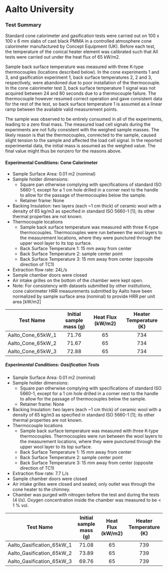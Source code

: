 # Aalto University

### Test Summary
Standard cone calorimeter and gasification tests were carried out on 100 x 100 x 6 mm slabs of cast black PMMA  in a controlled atmosphere cone calorimeter manufactured by Concept Equipment (UK). Before each test, the temperature of the conical heater element was calibrated such that All tests were carried out under the heat flux of 65 kW/m2.   

Sample back surface temperature was measured with three K-type thermocouples (locations described below). In the cone experiments 1 and 3, and gasification experiment 1, back surface temperatures 2, 2 and 3, respectively, were abandoned due to poor installation of the thermocouple. In the cone calorimeter test 3, back surface temperature 1 signal was not acquired between 24 and 80 seconds due to a thermocouple failure. The thermocouple however resumed correct operation and gave consistent data for the rest of the test, so back surface temperature 1 is assumed as a linear ramp between the available valid measurement points.  

The sample was observed to be entirely consumed in all of the experiments, leading to a zero final mass. The measured load cell signals during the experiments are not fully consistent with the weighed sample masses. The likely reason is that the thermocouples, connected to the sample, caused slight tension to the sample and affected the load cell signal. In the reported experimental data, the initial mass is assumed as the weighed value. The final value might thus be nonzero for the reasons above.



#### Experimental Conditions: Cone Calorimeter
* Sample Surface Area: 0.01 m2 (nominal)
* Sample holder dimensions:
    - Square pan otherwise complying with specifications of standard ISO 5660-1, except for a 1 cm hole drilled in a corner next to the handle to allow for the passage of thermocouples below the sample.
    - Retainer frame: None
* Backing Insulation: two layers (each ~1 cm thick) of ceramic wool with a density of 65 kg/m3 as specified in standard ISO 5660-1 [1]; its other thermal properties are not known.
* Thermocouple locations
    - Sample back surface temperature was measured with three K-type thermocouples. Thermocouples were run between the wool layers to the measurement locations, where they were punctured through the upper wool layer to its top surface.
    - Back Surface Temperature 1: 15 mm away from center
    - Back Surface Temperature 2: sample center point
    - Back Surface Temperature 3: 15 mm away from center (opposite direction of TC1)
* Extraction flow rate: 24L/s
* Sample chamber doors were closed
* Air intake grilles on the bottom of the chamber were kept open.
* Note: For consistency with datasets submitted by other institutions, cone calorimeter HRR measurements submitted by Aalto have been normalized by sample surface area (nominal) to provide HRR per unit area [kW/m2]

|Test Name | Initial sample mass (g)| Heat Flux (kW/m2)| Heater Temperature (K) |
|----------|:------:| :---: | :---: |
|Aalto\_Cone\_65kW\_1 | 71.76 | 65 | 734  |
|Aalto\_Cone\_65kW\_2 | 71.67 | 65 | 734  |
|Aalto\_Cone\_65kW\_3 | 72.88 | 65 | 734  |


##### Experimental Conditions: Gasification Tests
* Sample Surface Area: 0.01 m2 (nominal)
* Sample holder dimensions:
    - Square pan otherwise complying with specifications of standard ISO 5660-1, except for a 1 cm hole drilled in a corner next to the handle to allow for the passage of thermocouples below the sample.
    - Retainer frame: None
* Backing Insulation: two layers (each ~1 cm thick) of ceramic wool with a density of 65 kg/m3 as specified in standard ISO 5660-1 [1]; its other thermal properties are not known.
* Thermocouple locations
    - Sample back surface temperature was measured with three K-type thermocouples. Thermocouples were run between the wool layers to the measurement locations, where they were punctured through the upper wool layer to its top surface.
    - Back Surface Temperature 1: 15 mm away from center
    - Back Surface Temperature 2: sample center point
    - Back Surface Temperature 3: 15 mm away from center (opposite direction of TC1)
* Extraction flow rate: 7.7 L/s
* Sample chamber doors were closed
* Air intake grilles were closed and sealed; only outlet was through the cone heater to the chimney.
* Chamber was purged with nitrogen before the test and during the tests (4 l/s). Oxygen concentration inside the chamber was measured to be < 1 % vol.

|Test Name | Initial sample mass (g)| Heat Flux (kW/m2)| Heater Temperature (K) |
|----------|:------:| :---: | :---: |
|Aalto\_Gasification\_65kW\_1 | 71.08 | 65 | 739 |
|Aalto\_Gasification\_65kW\_2 | 73.89 | 65 | 739 |
|Aalto\_Gasification\_65kW\_3 | 69.76 | 65 | 739 |
